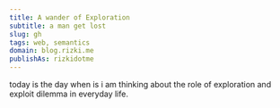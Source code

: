 ```yaml
---
title: A wander of Exploration
subtitle: a man get lost
slug: gh
tags: web, semantics
domain: blog.rizki.me
publishAs: rizkidotme
---
```

today is the day when is i am thinking about the role of exploration and exploit dilemma in everyday life. 